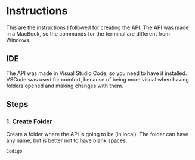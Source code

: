# Instructions

This are the instructions I followed for creating the API. The API was made in a MacBook, so the commands for the terminal are different from Windows.

## IDE

The API was made in Visual Studio Code, so you need to have it installed. VSCode was used for comfort, because of being more visual when having folders opened and making changes with them.

## Steps

### 1. Create Folder

Create a folder where the API is going to be (in local). The folder can have any name, but is better not to have blank spaces.


```
Codigo
```
